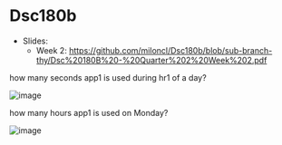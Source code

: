 # Dsc180b
- Slides:
  - Week 2: https://github.com/miloncl/Dsc180b/blob/sub-branch-thy/Dsc%20180B%20-%20Quarter%202%20Week%202.pdf

how many seconds app1 is used during hr1 of a day?

![image](https://user-images.githubusercontent.com/77253286/217420268-26ce380f-f5c7-4402-a47b-a07e6bf0b51e.png)

how many hours app1 is used on Monday?

![image](https://user-images.githubusercontent.com/77253286/217420321-cb506261-3122-4ef5-b870-6f7e8de5cc75.png)
